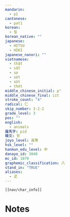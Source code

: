 ```yaml
---
mandarin:
  - pǐ
cantonese:
  - pat1
korean:
  - 필
korean_native: ""
japanese:
  - HITSU
  - HIKI
japanese_nanori: ""
vietnamese:
  - thất
  - sất
  - sơ
  - sớt
  - sứt
  - thớt
middle_chinese_initial: pʰ
middle_chinese_final: iɪt
stroke_count: "4"
radical: 匸
skip_number: 3-2-2
grade_level: 3
pos: ""
english:
  - animals
羅馬字: pid
韓文: 핃
joyo_level: 高等
hsk_level: ""
hanmun_edu_level: 中
danayo_id: 3040
mc_id: 1079
graphemic_classification: 八
stand_in: "TRUE"
aliases:
  - 疋
---
```

```meta-bind-embed
[[nav/char_info]]
```

# Notes
